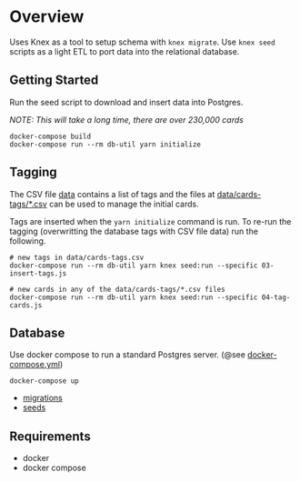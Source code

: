 # Overview

Uses Knex as a tool to setup schema with `knex migrate`. Use `knex seed` scripts as a light ETL to port data into the relational database.

## Getting Started

Run the seed script to download and insert data into Postgres.

*NOTE: This will take a long time, there are over 230,000 cards*

```
docker-compose build
docker-compose run --rm db-util yarn initialize
```

## Tagging

The CSV file [data](./data/cards-tags.csv) contains a list of tags and the files at [data/cards-tags/*.csv](./data/cards-tags) can be used to manage the initial cards.

Tags are inserted when the `yarn initialize` command is run. To re-run the tagging (overwritting the database tags with CSV file data) run the following.

```
# new tags in data/cards-tags.csv
docker-compose run --rm db-util yarn knex seed:run --specific 03-insert-tags.js

# new cards in any of the data/cards-tags/*.csv files
docker-compose run --rm db-util yarn knex seed:run --specific 04-tag-cards.js
```

## Database

Use docker compose to run a standard Postgres server. (@see [docker-compose.yml](./docker-compose.yml))

```
docker-compose up
```

- [migrations](./database/migrations/)
- [seeds](./database/seeds/)

## Requirements

- docker
- docker compose
